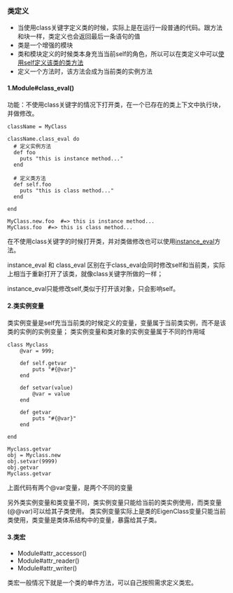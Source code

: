 ### 类定义

* 当使用class关键字定义类的时候，实际上是在运行一段普通的代码。跟方法和块一样，类定义也会返回最后一条语句的值
* 类是一个增强的模块
* 类和模块定义的时候类本身充当当前self的角色，所以可以在类定义中可以[使用self定义该类的类方法](./04.从单件方法到类方法.md)
* 定义一个方法时，该方法会成为当前类的实例方法

#### 1.Module#class_eval() 
功能：不使用class关键字的情况下打开类，在一个已存在的类上下文中执行块，并做修改。
```
className = MyClass

className.class_eval do 
  # 定义实例方法
  def foo
    puts "this is instance method..."
  end
  
  # 定义类方法
  def self.foo
    puts "this is class method..."
  end
  
end

MyClass.new.foo  #=> this is instance method...
MyClass.foo  #=> this is class method...
```
在不使用class关键字的时候打开类，并对类做修改也可以使用[instance_eval](./16.作用域门.md)方法。

instance_eval 和 class_eval 区别在于class_eval会同时修改self和当前类，实际上相当于重新打开了该类，就像class关键字所做的一样；

instance_eval只能修改self,类似于打开该对象，只会影响self。

#### 2.类实例变量

类实例变量是self充当当前类的时候定义的变量，变量属于当前类实例，而不是该类的实例的实例变量；
类实例变量和类对象的实例变量属于不同的作用域

```
class Myclass
	@var = 999;

	def self.getvar
		puts "#{@var}"
	end

	def setvar(value)
		@var = value
	end

	def getvar
		puts "#{@var}"
	end

end

Myclass.getvar
obj = Myclass.new
obj.setvar(9999)
obj.getvar
Myclass.getvar
```
上面代码有两个@var变量，是两个不同的变量

另外类实例变量和类变量不同，类实例变量只能给当前的类实例使用，而类变量(@@var)可以给其子类使用。
类实例变量实际上是类的EigenClass变量只能当前类使用，类变量是类体系结构中的变量，暴露给其子类。

#### 3.类宏
- Module#attr_accessor()
- Module#attr_reader()
- Module#attr_writer()

类宏一般情况下就是一个类的单件方法，可以自己按照需求定义类宏。
